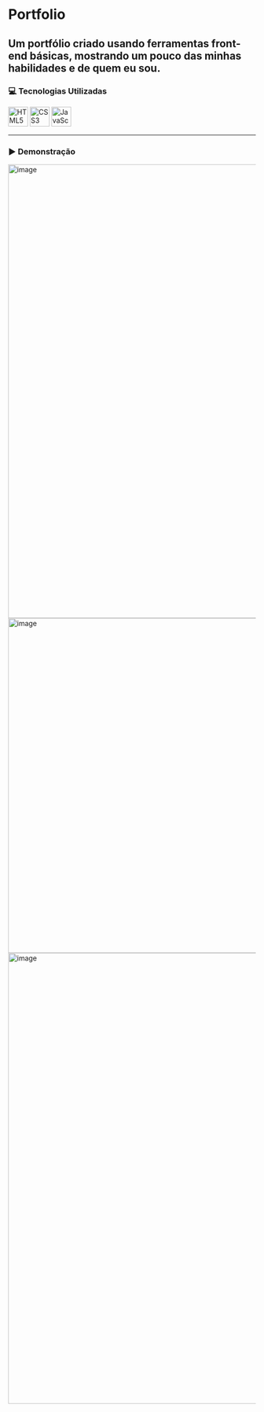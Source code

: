 # Portfolio
Um portfólio criado usando ferramentas front-end básicas, mostrando um pouco das minhas habilidades e de quem eu sou.
---

### 💻 Tecnologias Utilizadas
<p align='left'>
  <img src="https://cdn.jsdelivr.net/gh/devicons/devicon/icons/html5/html5-original.svg" alt="HTML5" width="40" height="40"/>
  <img src="https://cdn.jsdelivr.net/gh/devicons/devicon/icons/css3/css3-original.svg" alt="CSS3" width="40" height="40"/>
  <img src="https://cdn.jsdelivr.net/gh/devicons/devicon/icons/javascript/javascript-original.svg" alt="JavaScript" width="40" height="40"/>
</p>  

---

### ▶ Demonstração
<img width="1901" height="923" alt="image" src="https://github.com/user-attachments/assets/aebb36f9-f3af-49cf-8a00-3aeca329b1eb" />
<img width="1905" height="681" alt="image" src="https://github.com/user-attachments/assets/a32ffdae-2fa8-4b53-8a9e-31089601f79e" />
<img width="1901" height="917" alt="image" src="https://github.com/user-attachments/assets/597828ef-27de-4056-816f-ae52e3a1aa5e" />




          
